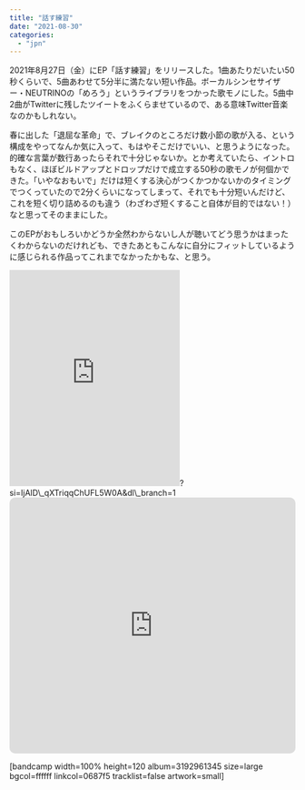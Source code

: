 ```yaml
---
title: "話す練習"
date: "2021-08-30"
categories: 
  - "jpn"
---
```


2021年8月27日（金）にEP「話す練習」をリリースした。1曲あたりだいたい50秒くらいで、5曲あわせて5分半に満たない短い作品。ボーカルシンセサイザー・NEUTRINOの「めろう」というライブラリをつかった歌モノにした。5曲中2曲がTwitterに残したツイートをふくらませているので、ある意味Twitter音楽なのかもしれない。

春に出した「退屈な革命」で、ブレイクのところだけ数小節の歌が入る、という構成をやってなんか気に入って、もはやそこだけでいい、と思うようになった。的確な言葉が数行あったらそれで十分じゃないか。とか考えていたら、イントロもなく、ほぼビルドアップとドロップだけで成立する50秒の歌モノが何個かできた。「いやなおもいで」だけは短くする決心がつくかつかないかのタイミングでつくっていたので2分くらいになってしまって、それでも十分短いんだけど、これを短く切り詰めるのも違う（わざわざ短くすること自体が目的ではない！）なと思ってそのままにした。

このEPがおもしろいかどうか全然わからないし人が聴いてどう思うかはまったくわからないのだけれども、できたあともこんなに自分にフィットしているように感じられる作品ってこれまでなかったかもな、と思う。

<iframe src="https://open.spotify.com/embed/album/6SOjoq6rNWGPw3OLMcsgIa" width="300" height="380" frameborder="0" allowtransparency="true" allow="encrypted-media"></iframe>?si=IjAlD\_qXTriqqChUFL5W0A&dl\_branch=1

<iframe src="https://embed.music.apple.com/us/album/%E8%A9%B1%E3%81%99%E7%B7%B4%E7%BF%92-ep/1580555007?app=music&amp;itsct=music_box_player&amp;itscg=30200&amp;ct=albums_exercises_in_articulation___ep&amp;ls=1" height="450px" frameborder="0" sandbox="allow-forms allow-popups allow-same-origin allow-scripts allow-top-navigation-by-user-activation" allow="autoplay *; encrypted-media *;" style="width: 100%; max-width: 660px; overflow: hidden; border-radius: 10px; background: transparent;"></iframe>

\[bandcamp width=100% height=120 album=3192961345 size=large bgcol=ffffff linkcol=0687f5 tracklist=false artwork=small\]
